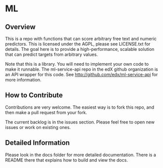 ML
====================

Overview
---------------------
This is a repo with functions that can score arbitrary free text and numeric predictors.
This is licensed under the AGPL, please see LICENSE.txt for details.
The goal here is to provide a high-performance, scalable solution that can predict targets from arbitrary values.

Note that this is a library.  You will need to implement your own code to make it runnable.  The ml-service-api repo in
the edX github organization is an API wrapper for this code.  See http://github.com/edx/ml-service-api for more information.

How to Contribute
-----------------------
Contributions are very welcome.  The easiest way is to fork this repo, and then make a pull request from your fork.

The current backlog is in the issues section. Please feel free to open new issues or work on existing ones.

Detailed Information
-------------------------
Please look in the docs folder for more detailed documentation.  There is a README there that explains how to build
and view the docs.
